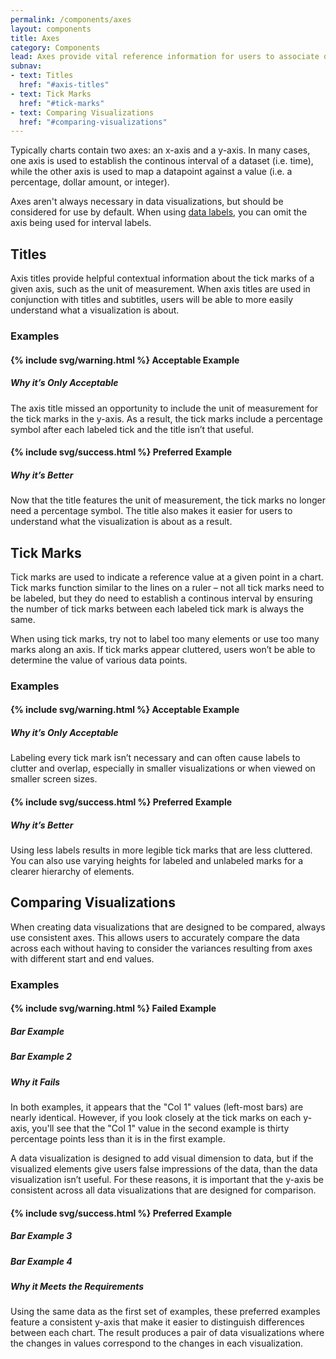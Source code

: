 ```yaml
---
permalink: /components/axes
layout: components
title: Axes
category: Components
lead: Axes provide vital reference information for users to associate data points with values, especially when data points are not labeled directly in a chart.
subnav:
- text: Titles
  href: "#axis-titles"
- text: Tick Marks
  href: "#tick-marks"
- text: Comparing Visualizations
  href: "#comparing-visualizations"
---
```

<p>
  Typically charts contain two axes: an x-axis and a y-axis. In many cases, one
  axis is used to establish the continous interval of a dataset (i.e. time),
  while the other axis is used to map a datapoint against a value (i.e. a
  percentage, dollar amount, or integer).
</p>
<p>
  Axes aren't always necessary in data visualizations, but should be considered
  for use by default. When using
  <a href="{{ site.baseurl }}/components/labels#data-labels">data labels</a>,
  you can omit the axis being used for interval labels.
</p>

<div id="axis-titles">
  <h2>Titles</h2>
  <p>
    Axis titles provide helpful contextual information about the tick marks of
    a given axis, such as the unit of measurement. When axis titles are used in
    conjunction with titles and subtitles, users will be able to more easily
    understand what a visualization is about.
  </p>
  <h3>Examples</h3>
  <div class="component-examples clearfix">
    <div class="usa-chart-card example-side-by-side">
      <h4>{% include svg/warning.html %} Acceptable Example</h4>
      <div class="clearfix">
        <div class="axis-title-example-canvas">
          <canvas id="axis-title-bad-example" role="img" aria-label="Voters. 40%, 45%, 50%, 55%, 60%"></canvas>
        </div>
        <div class="axis-title-example-desc">
          <h5 class="usa-color-heading">Why it’s Only Acceptable</h5>
          <p>
            The axis title missed an opportunity to include the unit of
            measurement for the tick marks in the y-axis. As a result, the tick
            marks include a percentage symbol after each labeled tick and the
            title isn’t that useful.
          </p>
        </div>
      </div>
    </div>
    <div class="usa-chart-card example-side-by-side">
      <h4>{% include svg/success.html %} Preferred Example</h4>
      <div class="clearfix">
        <div class="axis-title-example-canvas">
          <canvas id="axis-title-good-example" role="img" aria-label="Percentage of Voters. 40, 45, 50, 55, 60"></canvas>
        </div>
        <div class="axis-title-example-desc">
          <h5 class="usa-color-heading">Why it’s Better</h5>
          <p>
            Now that the title features the unit of measurement, the tick marks
            no longer need a percentage symbol. The title also makes it easier
            for users to understand what the visualization is about as a result.
          </p>
        </div>
      </div>
    </div>
  </div>
</div>
<div id="tick-marks">
  <h2>Tick Marks</h2>
  <p>
    Tick marks are used to indicate a reference value at a given point in a
    chart. Tick marks function similar to the lines on a ruler – not all tick
    marks need to be labeled, but they do need to establish a continous interval
    by ensuring the number of tick marks between each labeled tick mark is
    always the same.
  </p>
  <p>
    When using tick marks, try not to label too many elements or use too many
    marks along an axis. If tick marks appear cluttered, users won’t be
    able to determine the value of various data points.
  </p>
  <h3>Examples</h3>
  <div class="clearfix component-examples">
    <div class="usa-chart-card example-side-by-side">
      <h4>{% include svg/warning.html %} Acceptable Example</h4>
      <div>
        <canvas id="tick-marks-cluttered" class="dvs-canvas" role="img" aria-label="0,1,2,3,4,5,6,7,8,9,10,11,12,13,14,15,16,17,18,19,20,21,22,23,24,25"></canvas>
      </div>
      <h5 class="usa-color-heading">Why it’s Only Acceptable</h5>
      <p>
        Labeling every tick mark isn’t necessary and can often cause
        labels to clutter and overlap, especially in smaller visualizations or
        when viewed on smaller screen sizes.
      </p>
    </div>
    <div class="usa-chart-card example-side-by-side">
      <h4>{% include svg/success.html %} Preferred Example</h4>
      <div>
        <canvas id="tick-marks-good" role="img" aria-label="0,1,2,3,4,5,6,7,8,9,10,11,12,13,14,15,16,17,18,19,20,21,22,23,24,25"></canvas>
      </div>
      <h5 class="usa-color-heading">Why it’s Better</h5>
      <p>
        Using less labels results in more legible tick marks that are less
        cluttered. You can also use varying heights for labeled and unlabeled
        marks for a clearer hierarchy of elements.
      </p>
    </div>
  </div>
</div>
<div id="comparing-visualizations">
  <h2>Comparing Visualizations</h2>
  <p>
    When creating data visualizations that are designed to be compared, always
    use consistent axes. This allows users to accurately compare the data across
    each without having to consider the variances resulting from axes with
    different start and end values.
  </p>
  <h3>Examples</h3>
  <div class="clearfix component-examples">
    <div class="usa-chart-card example-side-by-side">
      <h4>{% include svg/warning.html %} Failed Example</h4>
      <div>
        <h5>Bar Example</h5>
        <canvas id="axes-comparison-bad-first" class="dvs-canvas" role="img"></canvas>
        <h5>Bar Example 2</h5>
        <canvas id="axes-comparison-bad-second" class="dvs-canvas" role="img"></canvas>
      </div>
      <h5 class="usa-color-heading">Why it Fails</h5>
      <p>
        In both examples, it appears that the "Col 1" values (left-most bars)
        are nearly identical. However, if you look closely at the tick
        marks on each y-axis, you'll see that the "Col 1" value in the
        second example is thirty percentage points less than it is in the first example.
      </p>
      <p>
        A data visualization is designed to add visual dimension to data, but
        if the visualized elements give users false impressions of the data,
        than the data visualization isn’t useful. For these reasons, it is
        important that the y-axis be consistent across all data visualizations
        that are designed for comparison.
      </p>
    </div>
    <div class="usa-chart-card example-side-by-side">
      <h4>{% include svg/success.html %} Preferred Example</h4>
      <div>
        <h5>Bar Example 3</h5>
        <canvas id="axes-comparison-good-first" class="dvs-canvas" role="img"></canvas>
        <h5>Bar Example 4</h5>
        <canvas id="axes-comparison-good-second" class="dvs-canvas" role="img"></canvas>
      </div>
      <h5 class="usa-color-heading">Why it Meets the Requirements</h5>
      <p>
        Using the same data as the first set of examples, these preferred
        examples feature a consistent y-axis that make it easier to
        distinguish differences between each chart. The result produces a pair
        of data visualizations where the changes in values correspond to the
        changes in each visualization.
      </p>
    </div>
  </div>
</div>